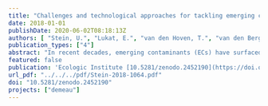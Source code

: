 ```yaml
---
title: "Challenges and technological approaches for tackling emerging contaminants in drinking and wastewater"
date: 2018-01-01
publishDate: 2020-06-02T08:18:13Z
authors: [ "Stein, U.", "Lukat, E.", "van den Hoven, T.", "van den Berg, G.", "Szendrenyi, A. B.", "Beerendonk, E.", "van der Burg, B.", "Bourgin, M.", "Caris-Hofman, R.", "Gross, T.", "Hannappel, S.", "Hebert, A.", "Hernández, M.", "de Jonge, H.", "Kienle, C.", "Gebhardt, J.", "Kounina, A.", "de la Loma Gonzalez, B.", "McArdell, C. S.", "Mutz, D.", "van der Oost, R.", "Pieron, M.", "remy", "Simon, E.", "sprenger", "Vilanova, E.", "Wencki, K.", "van der Zouwen, M.", "Hugi, C.", "Oberschelp, C.", "Schriks, M.", "Baken, K.", "Schritt, H." ]
publication_types: ["4"]
abstract: "In recent decades, emerging contaminants (ECs) have surfaced as one of the key environmental problems threatening ecosystems and public health. Most emerging contaminants are present in low concentrations, and therefore often remain undetected and are also referred to as ‘micropollutants’. Despite this, many ECs raise considerable concerns regarding their impacts on human and environmental health. DEMEAU (Demonstration of promising technologies to address emerging contaminants in water and wastewater), a European Seventh Framework Programme (EU-FP7, 2013-2015) project, aimed to tackle ECs in drinking and wastewater by advancing the uptake of knowledge, prototypes, practices and removal technologies. The project followed a solutions-oriented approach using applied research and demonstration sites, and explored four promising technologies for EC removal and/or degradation: Managed Aquifer Recharge (MAR), Hybrid Ceramic Membrane Filtration (HCMF), Automatic Neural Net Control Systems (ANCS) and Advanced Oxidation Techniques (AOT). Furthermore, Bioassays (BA) were investigated as an effect-based monitoring tool. This article shares new findings for each approach and their potential for widespread integration in the drinking- and wastewater sector. Research results from DEMEAU demonstration sites show that opportunities for synergies among these developments offer the most promising and effective methods for tackling ECs in the water sector."
featured: false
publication: 'Ecologic Institute [10.5281/zenodo.2452190](https://doi.org/10.5281/zenodo.2452190)'
url_pdf: "../../../pdf/Stein-2018-1064.pdf"
doi: "10.5281/zenodo.2452190"
projects: ["demeau"]
---
```


